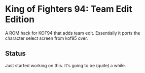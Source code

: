# King of Fighters 94: Team Edit Edition

A ROM hack for KOF94 that adds team edit. Essentially it ports the character select screen from kof95 over.

## Status

Just started working on this. It's going to be (quite) a while.
